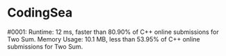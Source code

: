 # CodingSea

#0001:
Runtime: 12 ms, faster than 80.90% of C++ online submissions for Two Sum.
Memory Usage: 10.1 MB, less than 53.95% of C++ online submissions for Two Sum.

